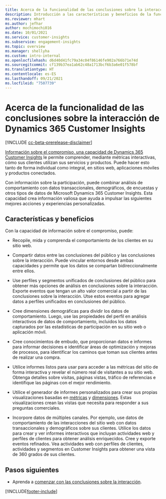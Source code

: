 ```yaml
---
title: Acerca de la funcionalidad de las conclusiones sobre la interacción de Dynamics 365 Customer Insights
description: Introducción a las características y beneficios de la funcionalidad de las conclusiones sobre la interacción.
ms.reviewer: mhart
ms.author: jefhar
author: mochimochi016
ms.date: 10/01/2021
ms.service: customer-insights
ms.subservice: engagement-insights
ms.topic: overview
ms.manager: shellyha
ms.custom: intro-internal
ms.openlocfilehash: d6d40d41fc79a34c04f86146fe902a766b71e74d
ms.sourcegitcommit: cf139b37ea1ab62c48a1713bcf6b3a6e01f578bf
ms.translationtype: HT
ms.contentlocale: es-ES
ms.lasthandoff: 09/21/2021
ms.locfileid: "7507739"
---
```

# <a name="about-dynamics-365-customer-insights-engagement-insights-capability"></a>Acerca de la funcionalidad de las conclusiones sobre la interacción de Dynamics 365 Customer Insights 

[!INCLUDE [cc-beta-prerelease-disclaimer](includes/cc-beta-prerelease-disclaimer.md)]

[Información sobre el compromiso, una capacidad de Dynamics 365 Customer Insights](https://dynamics.microsoft.com/ai/customer-insights/engagement-insights-capability/) le permite comprender, mediante métricas interactivas, cómo sus clientes utilizan sus servicios y productos. Puede hacer esto tanto de forma individual como integral, en sitios web, aplicaciones móviles y productos conectados.

Con información sobre la participación, puede combinar análisis de comportamiento con datos transaccionales, demográficos, de encuestas y otros tipos de datos de Microsoft Dynamics 365 Customer Insights. Esta capacidad crea información valiosa que ayuda a impulsar las siguientes mejores acciones y experiencias personalizadas.

## <a name="features-and-benefits"></a>Características y beneficios

Con la capacidad de información sobre el compromiso, puede:

- Recopile, mida y comprenda el comportamiento de los clientes en su sitio web.

- Compartir datos entre las conclusiones del público y las conclusiones sobre la interacción. Puede vincular entornos desde ambas capacidades y permite que los datos se compartan bidireccionalmente entre ellos.

- Use perfiles y segmentos unificados de conclusiones del público para obtener más opciones de análisis en conclusiones sobre la interacción. Exporte eventos que tengan un alto valor comercial a partir de las conclusiones sobre la interacción. Utse estos eventos para agregar datos a perfiles unificados en conclusiones del público.

- Cree dimensiones demográficas para dividir los datos de comportamiento. Luego, use las propiedades del perfil en análisis interactivos de datos de comportamiento, incluidos los datos capturados por las estadísticas de participación en su sitio web o aplicación móvil.

- Cree conocimientos de embudo, que proporcionan datos e informes para informar decisiones e identificar áreas de optimización y mejoras de procesos, para identificar los caminos que toman sus clientes antes de realizar una compra. 

-  Utilice informes listos para usar para acceder a las métricas del sitio de forma interactiva y revelar el número real de visitantes a su sitio web. Obtenga detalles sobre visitas, páginas vistas, tráfico de referencias e identifique las páginas con el mejor rendimiento.

- Utilice el generador de informes personalizados para crear sus propias visualizaciones basadas en [métricas](glossary.md) y [dimensiones](glossary.md). Estas visualizaciones crean las vistas que necesita para responder a sus preguntas comerciales.

- Incorpore datos de múltiples canales. Por ejemplo, use datos de comportamiento de las interacciones del sitio web con datos transaccionales y demográficos sobre sus clientes. Utilice los datos para crear y ver informes interactivos que incluyan actividades web y perfiles de clientes para obtener análisis enriquecidos. Cree y exporte eventos refinados. Vea actividades web con perfiles de clientes, actividades y segmentos en Customer Insights para obtener una vista de 360 grados de sus clientes.

## <a name="next-steps"></a>Pasos siguientes

- Aprenda a [comenzar con las conclusiones sobre la interacción](get-started.md).


[!INCLUDE[footer-include](../includes/footer-banner.md)]
